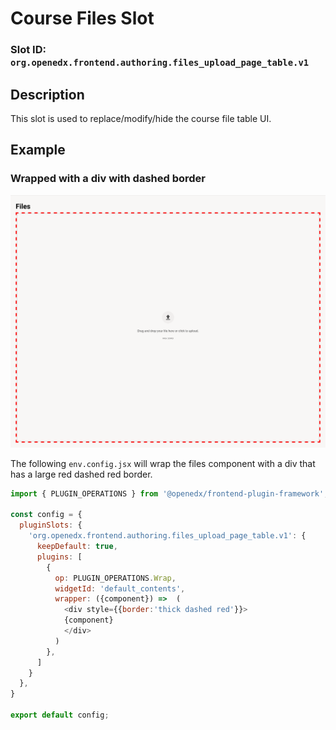 # Course Files Slot

### Slot ID: `org.openedx.frontend.authoring.files_upload_page_table.v1`

## Description

This slot is used to replace/modify/hide the course file table UI.

## Example

### Wrapped with a div with dashed border
![Red Border around Files UI](./screenshot_files_border_wrap.png)

The following `env.config.jsx` will wrap the files component with a div that has a large red dashed 
red border.

```js
import { PLUGIN_OPERATIONS } from '@openedx/frontend-plugin-framework';

const config = {
  pluginSlots: {
    'org.openedx.frontend.authoring.files_upload_page_table.v1': {
      keepDefault: true,
      plugins: [
        {
          op: PLUGIN_OPERATIONS.Wrap,
          widgetId: 'default_contents',
          wrapper: ({component}) =>  (
            <div style={{border:'thick dashed red'}}>
            {component}
            </div>
          )
        },
      ]
    }
  },
}

export default config;
```

